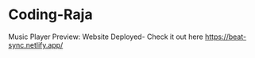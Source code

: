 # Coding-Raja

Music Player Preview: Website Deployed- Check it out here
https://beat-sync.netlify.app/

